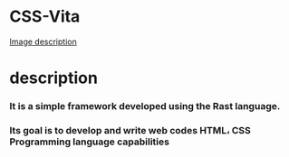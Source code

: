 # CSS-Vita
[Image description]()
# description 
### It is a simple framework developed using the Rast language. 
### Its goal is to develop and write web codes HTML، CSS Programming language capabilities 

